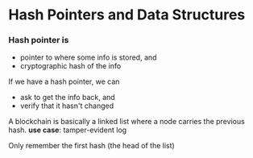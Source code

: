 # Hash Pointers and Data Structures

### Hash pointer is
+ pointer to where some info is stored, and
+ cryptographic hash of the info

If we have a hash pointer, we can
+ ask to get the info back, and
+ verify that it hasn't changed

A blockchain is basically a linked list where a node carries the previous hash.
**use case**: tamper-evident log

Only remember the first hash (the head of the list)








